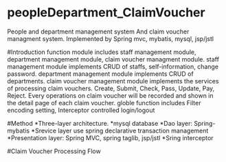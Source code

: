 # peopleDepartment_ClaimVoucher
People and department management system And claim voucher managment system. Implemented by Spring mvc, mybatis, mysql, jsp/jstl

#Introduction
function module includes staff management module, department management module, claim voucher managment module. 
staff management module implements CRUD of staffs, self-information, change password.
department management module implements CRUD of departments. 
claim voucher management module implements the services of processing claim vouchers. Create, Submit, Check, Pass, Update, Pay, Reject. Every operations on claim voucher will be recorded and shown in the detail page of each claim voucher. 
globle function includes Filter encoding setting, Interceptor controlled login/logout

#Method
*Three-layer architecture.
*mysql database 
*Dao layer: Spring-mybatis 
*Srevice layer use spring declarative transaction management
*Presentation layer: Spring MVC, spring taglib, jsp/jstl
*Sring interceptor



#Claim Voucher Processing Flow
